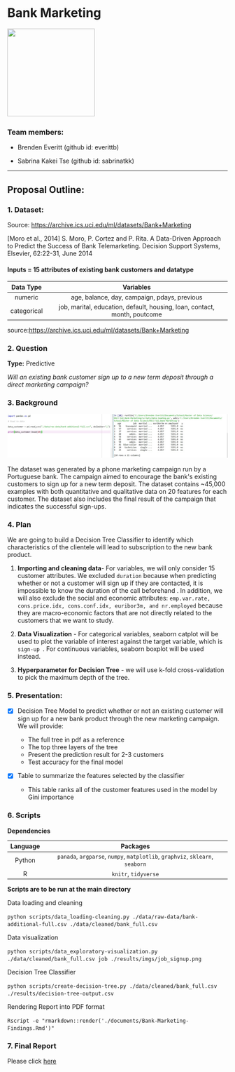 # Bank Marketing

<img src="https://png.pngtree.com/svg/20161028/telemarketer_839075.png" class="center" width="200" height="200">

### Team members:

* Brenden Everitt (github id: everittb)

* Sabrina Kakei Tse (github id: sabrinatkk)

--------------------------------------------------
## Proposal Outline:

### 1. Dataset:

Source: https://archive.ics.uci.edu/ml/datasets/Bank+Marketing

[Moro et al., 2014] S. Moro, P. Cortez and P. Rita. A Data-Driven Approach to Predict the Success of Bank Telemarketing. Decision Support Systems, Elsevier, 62:22-31, June 2014

#### Inputs = 15 attributes of existing bank customers and datatype  
| Data Type   | Variables   |
|:-----------:|:-----------:|
| numeric     | age, balance, day, campaign, pdays, previous |
| categorical | job, marital, education, default, housing, loan, contact, month, poutcome|

source:https://archive.ics.uci.edu/ml/datasets/Bank+Marketing

### 2. Question
**Type:** Predictive

_Will an existing bank customer sign up to a new term deposit through a direct marketing campaign?_

### 3. Background

![](./results/imgs/data_loaded.jpg)  

The dataset was generated by a phone marketing campaign run by a Portuguese bank. The campaign aimed to encourage the bank's existing customers to sign up for a new term deposit. The dataset contains ~45,000 examples with both quantitative and qualitative data on 20 features for each customer. The dataset also includes the final result of the campaign that indicates the successful sign-ups.  


### 4. Plan

We are going to build a Decision Tree Classifier to identify which characteristics of the clientele will lead to subscription to the new bank product.

1. **Importing and cleaning data**- For variables, we will only consider 15 customer attributes. We excluded `duration` because when predicting whether or not a customer will sign up if they are contacted, it is impossible to know the duration of the call beforehand . In addition, we will also exclude the social and economic attributes: `emp.var.rate, cons.price.idx, cons.conf.idx, euribor3m, and nr.employed` because they are macro-economic factors that are not directly related to the customers that we want to study.

2. **Data Visualization** - For categorical variables, seaborn catplot will be used to plot the variable of interest against the target variable, which is `sign-up `. For continuous variables, seaborn boxplot will be used instead.

3. **Hyperparameter for Decision Tree** - we will use k-fold cross-validation to pick the maximum depth of the tree.

### 5. Presentation:

- [x] Decision Tree Model to predict whether or not an existing customer will sign up for a new bank product through the new marketing campaign. We will provide:

  - The full tree in pdf as a reference
  - The top three layers of the tree
  - Present the prediction result for 2-3 customers
  - Test accuracy for the final model  

- [x] Table to summarize the features selected by the classifier

  - This table ranks all of the customer features used in the model by Gini importance

### 6. Scripts

**Dependencies**

| Language   | Packages  |
|:-----------:|:-----------:|
| Python     | `panada`, `argparse`, `numpy`, `matplotlib`, `graphviz`, `sklearn`, `seaborn` |
| R          | `knitr`, `tidyverse` |

**Scripts are to be run at the main directory**

Data loading and cleaning

```python scripts/data_loading-cleaning.py ./data/raw-data/bank-additional-full.csv ./data/cleaned/bank_full.csv ```

Data visualization

```python scripts/data_exploratory-visualization.py ./data/cleaned/bank_full.csv job ./results/imgs/job_signup.png```

Decision Tree Classifier

```python scripts/create-decision-tree.py ./data/cleaned/bank_full.csv ./results/decision-tree-output.csv```

Rendering Report into PDF format

```Rscript -e "rmarkdown::render('./documents/Bank-Marketing-Findings.Rmd')"```

### 7. Final Report

Please click [here](https://github.com/UBC-MDS/DSCI-522_Bank-Marketing/blob/master/documents/Bank-Marketing-Findings.pdf)
